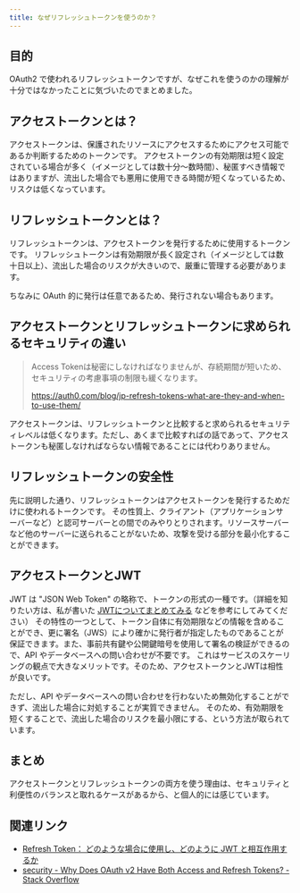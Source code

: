 ```yaml
---
title: なぜリフレッシュトークンを使うのか？
---
```


## 目的

OAuth2 で使われるリフレッシュトークンですが、なぜこれを使うのかの理解が十分ではなかったことに気づいたのでまとめました。

## アクセストークンとは？

アクセストークンは、保護されたリソースにアクセスするためにアクセス可能であるか判断するためのトークンです。
アクセストークンの有効期限は短く設定されている場合が多く（イメージとしては数十分〜数時間）、秘匿すべき情報ではありますが、流出した場合でも悪用に使用できる時間が短くなっているため、リスクは低くなっています。

## リフレッシュトークンとは？

リフレッシュトークンは、アクセストークンを発行するために使用するトークンです。
リフレッシュトークンは有効期限が長く設定され（イメージとしては数十日以上）、流出した場合のリスクが大きいので、厳重に管理する必要があります。

ちなみに OAuth 的に発行は任意であるため、発行されない場合もあります。

## アクセストークンとリフレッシュトークンに求められるセキュリティの違い

> Access Tokenは秘密にしなければなりませんが、存続期間が短いため、セキュリティの考慮事項の制限も緩くなります。
>
> https://auth0.com/blog/jp-refresh-tokens-what-are-they-and-when-to-use-them/

アクセストークンは、リフレッシュトークンと比較すると求められるセキュリティレベルは低くなります。ただし、あくまで比較すればの話であって、アクセストークンも秘匿しなければならない情報であることには代わりありません。

## リフレッシュトークンの安全性

先に説明した通り、リフレッシュトークンはアクセストークンを発行するためだけに使われるトークンです。
その性質上、クライアント（アプリケーションサーバーなど）と認可サーバーとの間でのみやりとりされます。リソースサーバーなど他のサーバーに送られることがないため、攻撃を受ける部分を最小化することができます。

## アクセストークンとJWT

JWT は "JSON Web Token" の略称で、トークンの形式の一種です。（詳細を知りたい方は、私が書いた [JWTについてまとめてみる](https://zenn.dev/mryhryki/articles/2021-03-28-json-web-token) などを参考にしてみてください）
その特性の一つとして、トークン自体に有効期限などの情報を含めることができ、更に署名（JWS）により確かに発行者が指定したものであることが保証できます。また、事前共有鍵や公開鍵暗号を使用して署名の検証ができるので、API やデータベースへの問い合わせが不要です。
これはサービスのスケーリングの観点で大きなメリットです。そのため、アクセストークンとJWTは相性が良いです。

ただし、API やデータベースへの問い合わせを行わないため無効化することができず、流出した場合に対処することが実質できません。
そのため、有効期限を短くすることで、流出した場合のリスクを最小限にする、という方法が取られています。

## まとめ

アクセストークンとリフレッシュトークンの両方を使う理由は、セキュリティと利便性のバランスと取れるケースがあるから、と個人的には感じています。


## 関連リンク

- [Refresh Token： どのような場合に使用し、どのように JWT と相互作用するか](https://auth0.com/blog/jp-refresh-tokens-what-are-they-and-when-to-use-them/)
- [security - Why Does OAuth v2 Have Both Access and Refresh Tokens? - Stack Overflow](https://stackoverflow.com/questions/3487991)
